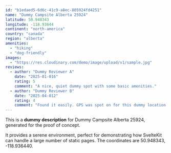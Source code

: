 ```yaml
---
id: "b1edaed5-6d6c-41c9-a8ec-805924fd4251"
name: "Dummy Campsite Alberta 25924"
latitude: 50.948343
longitude: -118.93644
continent: "north-america"
country: "canada"
region: "alberta"
amenities:
  - "hiking"
  - "dog-friendly"
images:
  - "https://res.cloudinary.com/demo/image/upload/v1/sample.jpg"
reviews:
  - author: "Dummy Reviewer A"
    date: "2025-01-016"
    rating: 5
    comment: "A nice, quiet dummy spot with some basic amenities."
  - author: "Dummy Reviewer B"
    date: "2025-04-012"
    rating: 4
    comment: "Found it easily. GPS was spot on for this dummy location."
---
```


This is a **dummy description** for Dummy Campsite Alberta 25924, generated for the proof of concept.

It provides a serene environment, perfect for demonstrating how SvelteKit can handle a large number of static pages. The coordinates are 50.948343, -118.936440.
